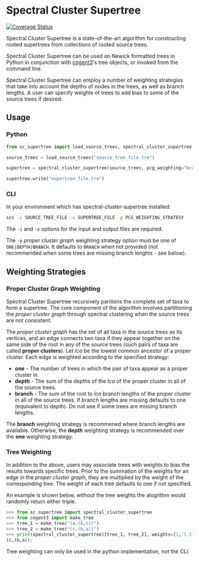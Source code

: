 # Spectral Cluster Supertree

[![Coverage Status](https://coveralls.io/repos/github/rmcar17/SpectralClusterSupertree/badge.svg?branch=main)](https://coveralls.io/github/rmcar17/SpectralClusterSupertree?branch=main)

Spectral Cluster Supertree is a state-of-the-art algorithm for constructing rooted supertrees from collections of rooted source trees.

Spectral Cluster Supertree can be used on Newick formatted trees in Python in conjunction with [cogent3](https://github.com/cogent3/cogent3)'s tree objects, or invoked from the command line.

Spectral Cluster Supertree can employ a number of weighting strategies that take into account the depths of nodes in the trees, as well as branch lengths. A user can specify weights of trees to add bias to some of the source trees if desired.

## Usage

### Python

```python
from sc_supertree import load_source_trees, spectral_cluster_supertree

source_trees = load_source_trees("source_tree_file.tre")

supertree = spectral_cluster_supertree(source_trees, pcg_weighting="branch")

supertree.write("supertree_file.tre")
```

### CLI

In your environment which has spectral-cluster-supertree installed:

```bash
scs -i SOURCE_TREE_FILE -o SUPERTREE_FILE -p PCG_WEIGHTING_STRATEGY
```

The ```-i``` and ```-o``` options for the input and output files are required. 

The ```-p``` *proper cluster graph* weighting strategy option must be one of ```ONE|DEPTH|BRANCH```. It defaults to ```BRANCH``` when not provided (not recommended when some trees are missing branch lenghts - see below).

## Weighting Strategies

### Proper Cluster Graph Weighting

Spectral Cluster Supertree recursively paritions the complete set of taxa to form a supertree. The core component of the algorithm involves partitioning the *proper cluster graph* through spectral clustering when the source trees are not consistent.

The *proper cluster graph* has the set of all taxa in the source trees as its vertices, and an edge connects two taxa if they appear together on the same side of the root in any of the source trees (such pairs of taxa are called **proper clusters**). Let $lca$ be the lowest common ancestor of a proper cluster. Each edge is weighted according to the specified strategy:

- **one** - The number of trees in which the pair of taxa appear as a proper cluster in.
- **depth** - The sum of the depths of the $lca$ of the proper cluster in all of the source trees.
- **branch** - The sum of the root to $lca$ branch lengths of the proper cluster in all of the source trees. If branch lengths are missing defaults to one (equivalent to depth). Do not use if some trees are missing branch lengths.

The **branch** weighting strategy is recommened where branch lengths are available. Otherwise, the **depth** weighting strategy is recommended over the **one** weighting strategy.

### Tree Weighting

In addition to the above, users may associate trees with weights to bias the results towards specific trees. Prior to the summation of the weights for an edge in the *proper cluster graph*, they are multiplied by the weight of the corresponding tree. The weight of each tree defaults to one if not specified.

An example is shown below, without the tree weights the alogrithm would randomly return either triple.

```python
>>> from sc_supertree import spectral_cluster_supertree
>>> from cogent3 import make_tree
>>> tree_1 = make_tree("(a,(b,c))")
>>> tree_2 = make_tree("(c,(b,a))")
>>> print(spectral_cluster_supertree([tree_1, tree_2], weights=[1, 1.5]))
(c,(b,a));
```

Tree weighting can only be used in the python implementation, not the CLI.

